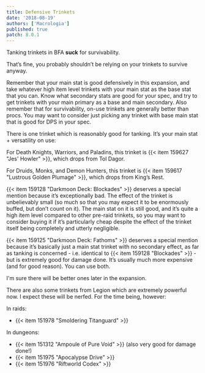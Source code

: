 ```yaml
---
title: Defensive Trinkets
date: '2018-08-19'
authors: ['Macrologia']
published: true
patch: 8.0.1
---
```


Tanking trinkets in BFA **suck** for survivability.

That’s fine, you probably shouldn’t be relying on your trinkets to survive anyway.

Remember that your main stat is good defensively in this expansion, and take whatever high item level trinkets with your main stat as the base stat that you can. Know what secondary stats are good for your spec, and try to get trinkets with your main primary as a base and main secondary. Also remember that for survivability, on-use trinkets are generally better than procs. You may want to consider just picking any trinket with base main stat that is good for DPS in your spec.

There is one trinket which is reasonably good for tanking. It’s your main stat + versatility on use:

For Death Knights, Warriors, and Paladins, this trinket is {{< item 159627 "Jes' Howler" >}}, which drops from Tol Dagor.

For Druids, Monks, and Demon Hunters, this trinket is {{< item 159617 "Lustrous Golden Plumage" >}}, which drops from King’s Rest.

{{< item 159128 "Darkmoon Deck: Blockades" >}} deserves a special mention because it’s exceptionally bad. The effect of the trinket is unbelievably small (so much so that you may expect it to be enormously buffed, but don’t count on it). The main stat on it is still good, and it’s quite a high item level compared to other pre-raid trinkets, so you may want to consider buying it if it’s particularly cheap despite the effect of the trinket itself being completely and utterly negligible.

{{< item 159125 "Darkmoon Deck: Fathoms" >}} deserves a special mention because it’s basically just a main stat trinket with no secondary effect, as far as tanking is concerned - i.e. identical to {{< item 159128 "Blockades" >}} - but is extremely good for damage done. It’s usually much more expensive (and for good reason). You can use both.

I'm sure there will be better ones later in the expansion.

There are also some trinkets from Legion which are extremely powerful now. I expect these will be nerfed. For the time being, however:

In raids:

- {{< item 151978 "Smoldering Titanguard" >}}

In dungeons:

- {{< item 151312 "Ampoule of Pure Void" >}} (also very good for damage done!)
- {{< item 151975 "Apocalypse Drive" >}}
- {{< item 151976 "Riftworld Codex" >}} 
